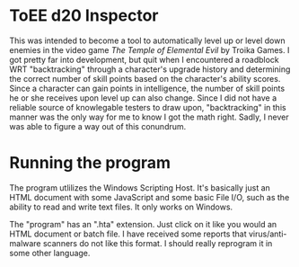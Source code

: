 # ToEE d20 Inspector

This was intended to become a tool to automatically level up or level down enemies in the video game _The Temple of Elemental Evil_ by Troika Games. I got pretty far into development, but quit when I encountered a roadblock WRT "backtracking" through a  character's upgrade history and determining the correct number of skill points based on the character's ability scores. Since a character can gain points in intelligence, the number of skill points he or she receives upon level up can also change. Since I did not have a reliable source of knowlegable testers to draw upon, "backtracking" in this manner was the only way for me to know I got the math right. Sadly, I never was able to figure a way out of this conundrum.

# Running the program

The program utlilizes the Windows Scripting Host. It's basically just an HTML document with some JavaScript and some basic File I/O, such as the ability to read and write text files. It only works on Windows.

The "program" has an ".hta" extension. Just click on it like you would an HTML document or batch file. I have received some reports that virus/anti-malware scanners do not like this format. I should really reprogram it in some other language.
